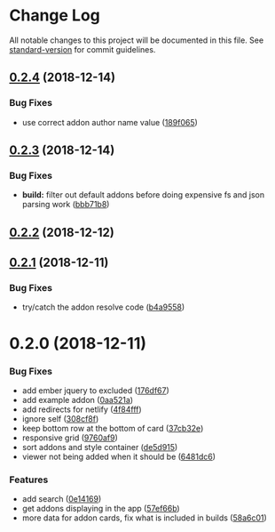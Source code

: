 # Change Log

All notable changes to this project will be documented in this file. See [standard-version](https://github.com/conventional-changelog/standard-version) for commit guidelines.

<a name="0.2.4"></a>
## [0.2.4](https://github.com/knownasilya/ember-addon-viewer/compare/v0.2.3...v0.2.4) (2018-12-14)


### Bug Fixes

* use correct addon author name value ([189f065](https://github.com/knownasilya/ember-addon-viewer/commit/189f065))



<a name="0.2.3"></a>
## [0.2.3](https://github.com/knownasilya/ember-addon-viewer/compare/v0.2.2...v0.2.3) (2018-12-14)


### Bug Fixes

* **build:** filter out default addons before doing expensive fs and json parsing work ([bbb71b8](https://github.com/knownasilya/ember-addon-viewer/commit/bbb71b8))



<a name="0.2.2"></a>
## [0.2.2](https://github.com/knownasilya/ember-addon-viewer/compare/v0.2.1...v0.2.2) (2018-12-12)



<a name="0.2.1"></a>
## [0.2.1](https://github.com/knownasilya/ember-addon-viewer/compare/v0.2.0...v0.2.1) (2018-12-11)


### Bug Fixes

* try/catch the addon resolve code ([b4a9558](https://github.com/knownasilya/ember-addon-viewer/commit/b4a9558))



<a name="0.2.0"></a>
# 0.2.0 (2018-12-11)


### Bug Fixes

* add ember jquery to excluded ([176df67](https://github.com/knownasilya/ember-addon-viewer/commit/176df67))
* add example addon ([0aa521a](https://github.com/knownasilya/ember-addon-viewer/commit/0aa521a))
* add redirects for netlify ([4f84fff](https://github.com/knownasilya/ember-addon-viewer/commit/4f84fff))
* ignore self ([308cf8f](https://github.com/knownasilya/ember-addon-viewer/commit/308cf8f))
* keep bottom row at the bottom of card ([37cb32e](https://github.com/knownasilya/ember-addon-viewer/commit/37cb32e))
* responsive grid ([9760af9](https://github.com/knownasilya/ember-addon-viewer/commit/9760af9))
* sort addons and style container ([de5d915](https://github.com/knownasilya/ember-addon-viewer/commit/de5d915))
* viewer not being added when it should be ([6481dc6](https://github.com/knownasilya/ember-addon-viewer/commit/6481dc6))


### Features

* add search ([0e14169](https://github.com/knownasilya/ember-addon-viewer/commit/0e14169))
* get addons displaying in the app ([57ef66b](https://github.com/knownasilya/ember-addon-viewer/commit/57ef66b))
* more data for addon cards, fix what is included in builds ([58a6c01](https://github.com/knownasilya/ember-addon-viewer/commit/58a6c01))
